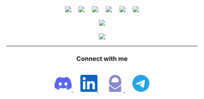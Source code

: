 <div align="center">  
  &nbsp;&nbsp;<img
    src="https://cdn.jsdelivr.net/gh/devicons/devicon@latest/icons/html5/html5-plain.svg"
    width="60px"
  />&nbsp;&nbsp;&nbsp;&nbsp;
  <img
    src="https://cdn.jsdelivr.net/gh/devicons/devicon@latest/icons/css3/css3-plain.svg"
    width="60px"
    />&nbsp;&nbsp;&nbsp;&nbsp;
  <img
    src="https://cdn.jsdelivr.net/gh/devicons/devicon@latest/icons/javascript/javascript-plain.svg"
    width="60px"
  />&nbsp;&nbsp;&nbsp;&nbsp;
  <img
    src="https://cdn.jsdelivr.net/gh/devicons/devicon/icons/python/python-original.svg"
    width="60px"
  />&nbsp;&nbsp;&nbsp;&nbsp;
  <img
    src="https://cdn.jsdelivr.net/gh/devicons/devicon@latest/icons/react/react-original.svg"
    width="60px"
  />&nbsp;&nbsp;&nbsp;&nbsp;
  <img
    src="https://cdn.jsdelivr.net/gh/devicons/devicon/icons/nodejs/nodejs-original-wordmark.svg"
    width="60px"
  />&nbsp;&nbsp;
<br/>
<br/>
<img 
		src="https://github-readme-stats.vercel.app/api?username=anon-legion&count_private=true&show_icons=true&hide=issues&theme=github_dark&bg_color=000000&hide_border=true&custom_title=Gio%27s%20GitHub%20Stats"
  />
<br/>
<br/>
<img
    src="https://github-readme-streak-stats.herokuapp.com?user=anon-legion&theme=prussian&hide_border=true&date_format=M%20j%5B%2C%20Y%5D&background=000000&ring=4A8CD6&fire=1F6FEA&currStreakNum=C3D1D9&currStreakLabel=1F6FEA&sideLabels=5096E7"
  />

</div>

---

<div align="center">
  <h3><strong>Connect with me</strong></h3>
  <br>  
  <a href="https://discordapp.com/users/842569824882262037" target="_blank" rel="noreferrer nofollow">
    <img height="45" width="45" src="./img/discord.svg"/>
  </a>&nbsp;&nbsp;&nbsp;&nbsp;
  <a href="https://www.linkedin.com/in/gio-v" target="_blank" rel="noreferrer nofollow">
    <img height="45" width="45" src="./img/linkedin.svg"/>
  </a>&nbsp;&nbsp;&nbsp;&nbsp;
  <a href="mailto:g.xmail@protonmail.com" target="_blank" rel="noreferrer nofollow">
    <img height="45" width="45" src="./img/protonmail.svg"/>
  </a>&nbsp;&nbsp;&nbsp;&nbsp;
  <a href="https://t.me/anon_legi0n" target="_blank" rel="noreferrer nofollow">
    <img height="45" width="45" src="./img/telegram.svg"/>
  </a>
</div>
